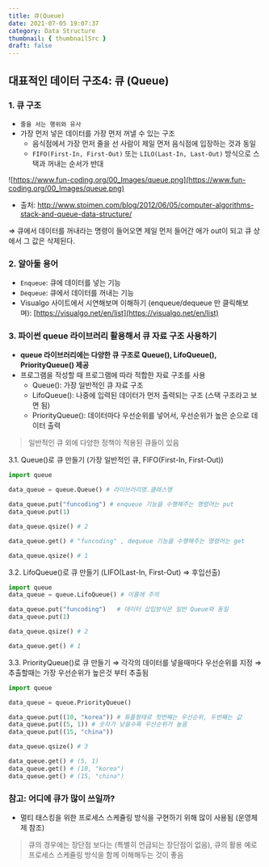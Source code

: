 ```yaml
---
title: 큐(Queue)
date: 2021-07-05 19:07:37
category: Data Structure
thumbnail: { thumbnailSrc }
draft: false
---
```


## **대표적인 데이터 구조4: 큐 (Queue)**

### **1. 큐 구조**

- `줄을 서는 행위와 유사`
- 가장 먼저 넣은 데이터를 가장 먼저 꺼낼 수 있는 구조
  - 음식점에서 가장 먼저 줄을 선 사람이 제일 먼저 음식점에 입장하는 것과 동일
  - `FIFO(First-In, First-Out)` 또는 `LILO(Last-In, Last-Out)` 방식으로 스택과 꺼내는 순서가 반대

![https://www.fun-coding.org/00_Images/queue.png](https://www.fun-coding.org/00_Images/queue.png)

- 출처: http://www.stoimen.com/blog/2012/06/05/computer-algorithms-stack-and-queue-data-structure/

⇒ 큐에서 데이터를 꺼내라는 명령이 들어오면 제일 먼저 들어간 애가 out이 되고 큐 상에서 그 값은 삭제된다.

### **2. 알아둘 용어**

- `Enqueue`: 큐에 데이터를 넣는 기능
- `Dequeue`: 큐에서 데이터를 꺼내는 기능
- Visualgo 사이트에서 시연해보며 이해하기 (enqueue/dequeue 만 클릭해보며): [https://visualgo.net/en/list](https://visualgo.net/en/list)

### **3. 파이썬 queue 라이브러리 활용해서 큐 자료 구조 사용하기**

- **queue 라이브러리에는 다양한 큐 구조로 Queue(), LifoQueue(), PriorityQueue() 제공**
- 프로그램을 작성할 때 프로그램에 따라 적합한 자료 구조를 사용
  - Queue(): 가장 일반적인 큐 자료 구조
  - LifoQueue(): 나중에 입력된 데이터가 먼저 출력되는 구조 (스택 구조라고 보면 됨)
  - PriorityQueue(): 데이터마다 우선순위를 넣어서, 우선순위가 높은 순으로 데이터 출력

> 일반적인 큐 외에 다양한 정책이 적용된 큐들이 있음

3.1. Queue()로 큐 만들기 (가장 일반적인 큐, FIFO(First-In, First-Out))

```python
import queue

data_queue = queue.Queue() # 라이브러리명.클래스명

data_queue.put("funcoding") # enqueue 기능을 수행해주는 명령어는 put
data_queue.put(1)

data_queue.qsize() # 2

data_queue.get() # "funcoding" , dequeue 기능을 수행해주는 명령어는 get

data_queue.qsize() # 1
```

3.2. LifoQueue()로 큐 만들기 (LIFO(Last-In, First-Out) ⇒ 후입선출)

```python
import queue
data_queue = queue.LifoQueue() # 이름에 주의

data_queue.put("funcoding")   # 데이터 삽입방식은 일반 Queue와 동일
data_queue.put(1)

data_queue.qsize() # 2

data_queue.get() # 1

```

3.3. PriorityQueue()로 큐 만들기 ⇒ 각각의 데이터를 넣을때마다 우선순위를 지정 ⇒ 추출할때는 가장 우선순위가 높은것 부터 추출됨

```python
import queue

data_queue = queue.PriorityQueue()

data_queue.put((10, "korea")) # 튜플형태로 첫번째는 우선순위, 두번째는 값
data_queue.put((5, 1)) # 숫자가 낮을수록 우선순위가 높음
data_queue.put((15, "china"))

data_queue.qsize() # 3

data_queue.get() # (5, 1)
data_queue.get() # (10, "korea")
data_queue.get() # (15, "china")
```

### **참고: 어디에 큐가 많이 쓰일까?**

- 멀티 태스킹을 위한 프로세스 스케쥴링 방식을 구현하기 위해 많이 사용됨 (운영체제 참조)

> 큐의 경우에는 장단점 보다는 (특별히 언급되는 장단점이 없음), 큐의 활용 예로 프로세스 스케쥴링 방식을 함께 이해해두는 것이 좋음
